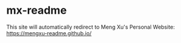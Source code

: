 # mx-readme

This site will automatically redirect to Meng Xu's Personal Website: https://mengxu-readme.github.io/
